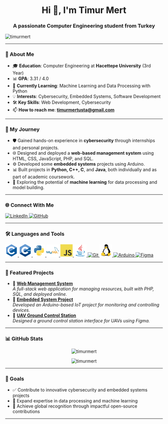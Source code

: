 <h1 align="center">Hi 👋, I'm Timur Mert</h1>
<h3 align="center">A passionate Computer Engineering student from Turkey</h3>

<p align="left">
    <img src="https://komarev.com/ghpvc/?username=timurmert&label=Profile%20views&color=0e75b6&style=flat" alt="timurmert" />
</p>

---

### 📝 About Me
- 🎓 **Education**: Computer Engineering at **Hacettepe University** (3rd Year)  
- 📊 **GPA**: 3.31 / 4.0
- 🌱 **Currently Learning**: Machine Learning and Data Processing with Python  
- 💡 **Interests**: Cybersecurity, Embedded Systems, Software Development  
- 🛠️ **Key Skills**: Web Development, Cybersecurity
- 📫 **How to reach me**: **timurmertusta@gmail.com**

---

### 🌟 My Journey
- 🛡️ Gained hands-on experience in **cybersecurity** through internships and personal projects.  
- 🌐 Designed and deployed a **web-based management system** using HTML, CSS, JavaScript, PHP, and SQL.  
- ⚙️ Developed some **embedded systems** projects using Arduino.    
- 📊 Built projects in **Python, C++, C**, and **Java**, both individually and as part of academic coursework.  
- 🤖 Exploring the potential of **machine learning** for data processing and model building.

---

### 🌐 Connect With Me
<p align="left">
    <a href="https://linkedin.com/in/timur-mert-usta" target="_blank">
        <img src="https://raw.githubusercontent.com/rahuldkjain/github-profile-readme-generator/master/src/images/icons/Social/linked-in-alt.svg" alt="LinkedIn" height="30" width="40" />
    </a>
    <a href="https://github.com/timurmert" target="_blank">
        <img src="https://raw.githubusercontent.com/rahuldkjain/github-profile-readme-generator/master/src/images/icons/Social/github.svg" alt="GitHub" height="30" width="40" />
    </a>
</p>

---

### 🛠️ Languages and Tools
<p align="left">
    <a href="https://www.cprogramming.com/" target="_blank">
        <img src="https://raw.githubusercontent.com/devicons/devicon/master/icons/c/c-original.svg" alt="C" width="40" height="40" />
    </a>
    <a href="https://www.w3schools.com/cpp/" target="_blank">
        <img src="https://raw.githubusercontent.com/devicons/devicon/master/icons/cplusplus/cplusplus-original.svg" alt="C++" width="40" height="40" />
    </a>
    <a href="https://www.python.org" target="_blank">
        <img src="https://raw.githubusercontent.com/devicons/devicon/master/icons/python/python-original.svg" alt="Python" width="40" height="40" />
    </a>
    <a href="https://www.mysql.com/" target="_blank">
        <img src="https://raw.githubusercontent.com/devicons/devicon/master/icons/mysql/mysql-original-wordmark.svg" alt="MySQL" width="40" height="40" />
    </a>
    <a href="https://developer.mozilla.org/en-US/docs/Web/JavaScript" target="_blank">
        <img src="https://raw.githubusercontent.com/devicons/devicon/master/icons/javascript/javascript-original.svg" alt="JavaScript" width="40" height="40" />
    </a>
    <a href="https://www.java.com" target="_blank">
        <img src="https://raw.githubusercontent.com/devicons/devicon/master/icons/java/java-original.svg" alt="Java" width="40" height="40" />
    </a>
    <a href="https://git-scm.com/" target="_blank">
        <img src="https://www.vectorlogo.zone/logos/git-scm/git-scm-icon.svg" alt="Git" width="40" height="40" />
    </a>
    <a href="https://www.linux.org/" target="_blank">
        <img src="https://raw.githubusercontent.com/devicons/devicon/master/icons/linux/linux-original.svg" alt="Linux" width="40" height="40" />
    </a>
    <a href="https://www.arduino.cc/" target="_blank">
        <img src="https://cdn.worldvectorlogo.com/logos/arduino-1.svg" alt="Arduino" width="40" height="40" />
    </a>
    <a href="https://www.figma.com/" target="_blank">
        <img src="https://www.vectorlogo.zone/logos/figma/figma-icon.svg" alt="Figma" width="40" height="40" />
    </a>
</p>

---

### 📂 Featured Projects
- 🔗 [**Web Management System**](https://github.com/your-web-management-system)  
  *A full-stack web application for managing resources, built with PHP, SQL, and deployed online.*  
- 🔗 [**Embedded System Project**](https://github.com/your-embedded-project)  
  *Developed an Arduino-based IoT project for monitoring and controlling devices.*  
- 🔗 [**UAV Ground Control Station**](https://github.com/your-uav-gcs)  
  *Designed a ground control station interface for UAVs using Figma.*

---

### 📊 GitHub Stats
<p align="center">
    <img src="https://github-readme-stats.vercel.app/api?username=timurmert&show_icons=true&theme=radical" alt="timurmert" />
</p>

<p align="center">
    <img src="https://github-readme-stats.vercel.app/api/top-langs?username=timurmert&show_icons=true&locale=en&layout=compact&theme=radical" alt="timurmert" />
</p>

---

### 🎯 Goals
- ✅ Contribute to innovative cybersecurity and embedded systems projects  
- 🚀 Expand expertise in data processing and machine learning  
- 🌟 Achieve global recognition through impactful open-source contributions  

---
